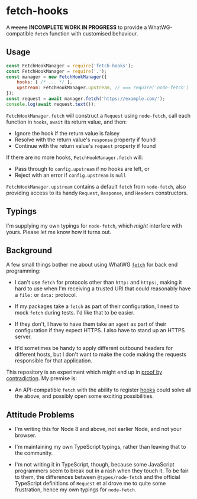 # fetch-hooks

A ~~means~~ **INCOMPLETE WORK IN PROGRESS** to provide a WhatWG-compatible `fetch` function with customised behaviour.

## Usage

```js
const FetchHookManager = require('fetch-hooks');
const FetchHookManager = require('.');
const manager = new FetchHookManager({
    hooks: [ /* ... */ ],
    upstream: FetchHookManager.upstream, // === require('node-fetch')
});
const request = await manager.fetch('https://example.com/');
console.log(await request.text());
```

`FetchHookManager.fetch` will construct a `Request` using `node-fetch`, call each function in `hooks`, `await` its return value, and then:

* Ignore the hook if the return value is falsey
* Resolve with the return value's `response` property if found
* Continue with the return value's `request` property if found

If there are no more hooks, `FetchHookManager.fetch` will:

* Pass through to `config.upstream` if no hooks are left, or
* Reject with an error if `config.upstream` is `null`

`FetchHookManager.upstream` contains a default `fetch` from `node-fetch`, also providing access to its handy `Request`, `Response`, and `Headers` constructors.

## Typings

I'm supplying my own typings for `node-fetch`, which _might_ interfere with yours. Please let me know how it turns out.

## Background

A few small things bother me about using WhatWG [`fetch`][WHATWGF] for back end programming:

* I can't use `fetch` for protocols other than `http:` and `https:`, making it hard to use when I'm receiving a trusted URI that could reasonably have a `file:` or `data:` protocol.

* If my packages take a `fetch` as part of their configuration, I need to mock `fetch` during tests. I'd like that to be easier.

* If they don't, I have to have them take an `agent` as part of their configuration if they expect HTTPS. I also have to stand up an HTTPS server.

* It'd sometimes be handy to apply different outbound headers for different hosts, but I don't want to make the code making the requests responsible for that application.

This repository is an experiment which might end up in [proof by contradiction][WPBC]. My premise is:

* An API-compatible `fetch` with the ability to register [hooks][WH] could solve all the above, and possibly open some exciting possibilities.

[WHATWGF]: https://github.github.io/fetch/
[WPBC]: https://en.wikipedia.org/wiki/Proof_by_contradiction
[WH]: https://en.wikipedia.org/wiki/Hooking

## Attitude Problems

* I'm writing this for Node 8 and above, not earlier Node, and not your browser.

* I'm maintaining my own TypeScript typings, rather than leaving that to the community.

* I'm not writing it in TypeScript, though, because some JavaScript programmers seem to break out in a rash when they touch it. To be fair to them, the differences between `@types/node-fetch` and the official TypeScript definitions of `Request` et al drove me to quite some frustration, hence my own typings for `node-fetch`.
